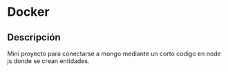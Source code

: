 # Docker

## Descripción

Mini proyecto para conectarse a mongo mediante un corto codigo en node js donde se crean entidades.
